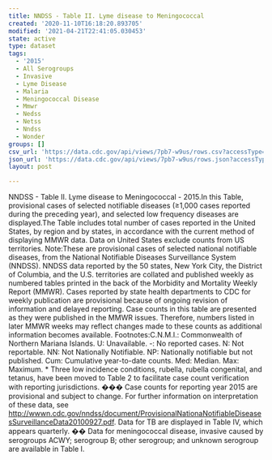 ```yaml
---
title: NNDSS - Table II. Lyme disease to Meningococcal
created: '2020-11-10T16:18:20.893705'
modified: '2021-04-21T22:41:05.030453'
state: active
type: dataset
tags:
  - '2015'
  - All Serogroups
  - Invasive
  - Lyme Disease
  - Malaria
  - Meningococcal Disease
  - Mmwr
  - Nedss
  - Netss
  - Nndss
  - Wonder
groups: []
csv_url: 'https://data.cdc.gov/api/views/7pb7-w9us/rows.csv?accessType=DOWNLOAD'
json_url: 'https://data.cdc.gov/api/views/7pb7-w9us/rows.json?accessType=DOWNLOAD'
layout: post

---
```

NNDSS - Table II. Lyme disease to Meningococcal - 2015.In this Table, provisional cases of selected notifiable diseases (≥1,000 cases reported during the preceding year), and selected low frequency diseases are displayed.The Table includes total number of cases reported in the United States, by region and by states, in accordance with the current method of displaying MMWR data.  Data on United States exclude counts from US territories. Note:These are provisional cases of selected national notifiable diseases, from the National Notifiable Diseases Surveillance System (NNDSS). NNDSS data reported by the 50 states, New York City, the District of Columbia, and the U.S. territories are collated and published weekly as numbered tables printed in the back of the Morbidity and Mortality Weekly Report (MMWR). Cases reported by state health departments to CDC for weekly publication are provisional because of ongoing revision of information and delayed reporting. Case counts in this table are presented as they were published in the MMWR issues. Therefore, numbers listed in later MMWR weeks may reflect changes made to these counts as additional information becomes available. Footnotes:C.N.M.I.: Commonwealth of Northern Mariana Islands. U: Unavailable.    -: No reported cases.    N: Not reportable.    NN: Not Nationally Notifiable.    NP: Nationally notifiable but not published.    Cum: Cumulative year-to-date counts.    Med: Median.    Max: Maximum. * Three low incidence conditions, rubella, rubella congenital, and tetanus, have been moved to Table 2 to facilitate case count verification with reporting jurisdictions. ��� Case counts for reporting year 2015 are provisional and subject to change. For further information on interpretation of these data, see http://wwwn.cdc.gov/nndss/document/ProvisionalNationaNotifiableDiseasesSurveillanceData20100927.pdf. Data for TB are displayed in Table IV, which appears quarterly. �� Data for meningococcal disease, invasive caused by serogroups ACWY; serogroup B; other serogroup; and unknown serogroup are available in Table I.
